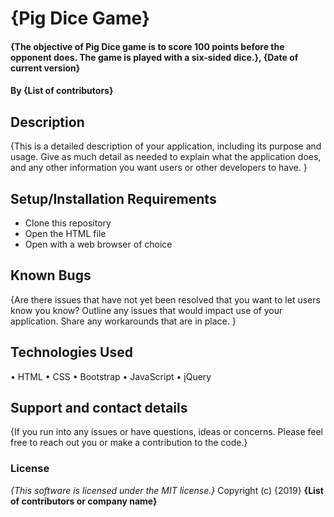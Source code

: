 # {Pig Dice Game}
#### {The objective of Pig Dice game is to score 100 points before the opponent does. The game is played with a six-sided dice.}, {Date of current version}
#### By **{List of contributors}**
## Description
{This is a detailed description of your application, including its purpose and usage.  Give as much detail as needed to explain what the application does, and any other information you want users or other developers to have. }
## Setup/Installation Requirements
* Clone this repository
* Open the HTML file
* Open with a web browser of choice

## Known Bugs
{Are there issues that have not yet been resolved that you want to let users know you know? Outline any issues that would impact use of your application. Share any workarounds that are in place. }
## Technologies Used
•	HTML
•	CSS
•	Bootstrap
•	JavaScript
•	jQuery

## Support and contact details
{If you run into any issues or have questions, ideas or concerns. Please feel free to reach out you or make a contribution to the code.}
### License
*{This software is licensed under the MIT license.}*
Copyright (c) {2019} **{List of contributors or company name}**

